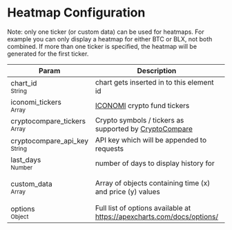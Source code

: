 # Heatmap Configuration

Note: only one ticker (or custom data) can be used for heatmaps. For example you can only display a heatmap for either BTC or BLX, not both combined. If more than one ticker is specified, the heatmap will be generated for the first ticker.

| Param  | Description | Example |
| --- | --- | --- |
| chart_id <br><small>String</small> | chart gets inserted in to this element id | `"mychart"`
| iconomi_tickers <br><small>Array</small> | [ICONOMI](https://www.iconomi.com/crypto-funds) crypto fund tickers | `["BLX"]`
| cryptocompare_tickers <br><small>Array</small> | Crypto symbols /  tickers as supported by [CryptoCompare](https://www.cryptocompare.com/) | `["BTC"]`
| cryptocompare_api_key <br><small>String</small> | API key which will be appended to requests | `"hffrjkjwrggrwrwjg"`
| last_days <br><small>Number</small> | number of days to display history for | `90`
| custom_data <br><small>Array</small> | Array of objects containing time (x) and price (y) values | `[{ x: 1554840000, y: 0.14 }, { x: 1555012800, y: 0.13 }]`
| options <br><small>Object</small> | Full list of options available at https://apexcharts.com/docs/options/ | ```{tooltip: {enabled: false}}```

